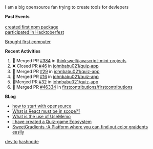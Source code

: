 I am a big opensource fan
trying to create tools for devlepers

**Past Events**
<br>
<br>
[created first npm package](https://www.npmjs.com/package/@notealert/notealert)
<br>
[participated in Hacktoberfest](https://hacktoberfest.digitalocean.com)

[Brought first computer](https://www.github.com/johnbabu021)

**Recent Activities**

<!--START_SECTION:activity-->
1. 🎉 Merged PR [#384](https://github.com/thinkswell/javascript-mini-projects/pull/384) in [thinkswell/javascript-mini-projects](https://github.com/thinkswell/javascript-mini-projects)
2. ❌ Closed PR [#46](https://github.com/johnbabu021/quiz-app/pull/46) in [johnbabu021/quiz-app](https://github.com/johnbabu021/quiz-app)
3. 🎉 Merged PR [#29](https://github.com/johnbabu021/quiz-app/pull/29) in [johnbabu021/quiz-app](https://github.com/johnbabu021/quiz-app)
4. 🎉 Merged PR [#16](https://github.com/johnbabu021/quiz-app/pull/16) in [johnbabu021/quiz-app](https://github.com/johnbabu021/johnbabu021)
5. 🎉Merged PR  [#32](https://github.com/johnbabu021/quiz-app/pull/16) in [johnbabu021/quiz-app](https://github.com/johnbabuo21/quiz-app)
6. 🎉 Merged PR [#46334](https://github.com/firstcontributions/first-contributions/pull/46334) in [firstcontributions/firstcontributions](https://github.com/firstcontributions/first-contributions)
<!--4. 🎉 Merged PR [#16](https://github.com/johnbabu021/quiz-app/pull/16) in [FrancescoXX/100-days-of-Web3](https://github.com/johnbabu021/johnbabu021)
<!--END_SECTION:activity-->

**BLog**

- [how to start with opensource](https://dev.to/johnbabu021/how-to-start-with-open-source-m6e)
- [What is React must be in scope??](https://dev.to/johnbabu021/what-is-react-must-be-in-scope-56fd)
- [What is the use of UseMemo](https://dev.to/johnbabu021/what-is-the-use-of-usememo-4aee)
- [I have created a Quiz-game Ecosystem](https://johnbabu.hashnode.dev/i-created-quiz-app-a-quiz-game-ecosystem)
- [SweetGradients -A Platform where you can find out color graidents easily](https://johnbabu.hashnode.dev/i-created-sweetgradients-a-color-gradient-ecosystem)

[dev.to](https://dev.to/johnbabu021)
[hashnode](https://hashnode.com/@johnbabu021)

